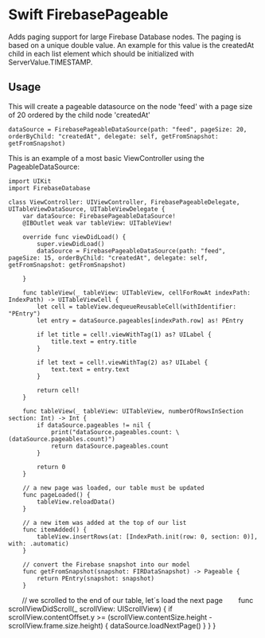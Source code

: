 # Swift FirebasePageable

Adds paging support for large Firebase Database nodes. The paging is based on a unique double value. An example for this value is the createdAt child in each list element which should be initialized with ServerValue.TIMESTAMP.

## Usage
This will create a pageable datasource on the node 'feed' with a page size of 20 ordered by the child node 'createdAt'

    dataSource = FirebasePageableDataSource(path: "feed", pageSize: 20, orderByChild: "createdAt", delegate: self, getFromSnapshot: getFromSnapshot)
    
This is an example of a most basic ViewController using the PageableDataSource:

    import UIKit
    import FirebaseDatabase

    class ViewController: UIViewController, FirebasePageableDelegate, UITableViewDataSource, UITableViewDelegate {
        var dataSource: FirebasePageableDataSource!
        @IBOutlet weak var tableView: UITableView!
        
        override func viewDidLoad() {
            super.viewDidLoad()
            dataSource = FirebasePageableDataSource(path: "feed", pageSize: 15, orderByChild: "createdAt", delegate: self, getFromSnapshot: getFromSnapshot)
            
        }
        
        func tableView(_ tableView: UITableView, cellForRowAt indexPath: IndexPath) -> UITableViewCell {
            let cell = tableView.dequeueReusableCell(withIdentifier: "PEntry")
            let entry = dataSource.pageables[indexPath.row] as! PEntry
            
            if let title = cell!.viewWithTag(1) as? UILabel {
                title.text = entry.title
            }
            
            if let text = cell!.viewWithTag(2) as? UILabel {
                text.text = entry.text
            }
            
            return cell!
        }
        
        func tableView(_ tableView: UITableView, numberOfRowsInSection section: Int) -> Int {
            if dataSource.pageables != nil {
                print("dataSource.pageables.count: \(dataSource.pageables.count)")
                return dataSource.pageables.count
            }
            
            return 0
        }
        
        // a new page was loaded, our table must be updated
        func pageLoaded() {
            tableView.reloadData()
        }
        
        // a new item was added at the top of our list
        func itemAdded() {
            tableView.insertRows(at: [IndexPath.init(row: 0, section: 0)], with: .automatic)
        }
        
        // convert the Firebase snapshot into our model
        func getFromSnapshot(snapshot: FIRDataSnapshot) -> Pageable {
            return PEntry(snapshot: snapshot)
        }
        
        // we scrolled to the end of our table, let´s load the next page
        func scrollViewDidScroll(_ scrollView: UIScrollView) {
            if scrollView.contentOffset.y >= (scrollView.contentSize.height - scrollView.frame.size.height) {
                dataSource.loadNextPage()
            }
        }
    }
